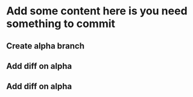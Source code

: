 # Add some content here is you need something to commit 

## Create alpha branch

## Add diff on alpha

## Add diff on alpha
